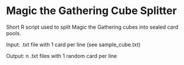# Magic the Gathering Cube Splitter
Short R script used to split Magic the Gathering cubes into sealed card pools.

Input: .txt file with 1 card per line (see sample_cube.txt)

Output: n .txt files with 1 random card per line
